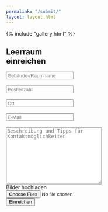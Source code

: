 ```yaml
---
permalink: "/submit/"
layout: layout.html
--- 
```

<div class="section-gallery-submit" id="section-gallery-submit">
{% include "gallery.html" %}
</div>
<section id="section-submission">
    <div class="container-submission">
    <h1 class="title-subpage">Leerraum<br>einreichen</h1>
    <form name="submission" method="POST" data-netlify="true" onSubmit="submit">
        <input type="hidden" name="subject" 
            value="Sales inquiry from leerraeume.netlify.app">
        <input type="text" id="name" name="name" placeholder="Gebäude-/Raumname" required><br><br>
        <input type="text" id="plz" name="plz" placeholder="Postleitzahl" required><br><br>
        <input type="text" id="ort" name="ort" placeholder="Ort" required><br><br>
        <input type="email" id="email" name="email" placeholder="E-Mail" required><br><br>
        <textarea id="description" name="description" placeholder="Beschreibung und Tipps für Kontaktmöglichkeiten" rows="10" cols="30" required></textarea><br>
        <div class="container-img-upload">
            <label for="file" class="btn-upload-file">Bilder hochladen</label><br>
            <input type="file" id="file" name="file" accept="image/*" multiple required><br>
        </div>
        <div class="captcha-submit" data-netlify-recaptcha="true"></div>
        <button class="btn-submit" type="submit" value="Send Message">Einreichen</button>
    </form>
    </div>
</section>

<a href="/index.html" class="container-link-landing-page">
<div class="link-landing-page"></div>
<div class="link-landing-page"></div>
<div class="link-landing-page"></div>
</a> 
